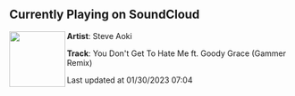 ## Currently Playing on SoundCloud

[<img align="left" width="100" src="https://i1.sndcdn.com/artworks-fBXof93KkLuD-0-t500x500.jpg">](https://soundcloud.com/steveaoki/you-dont-get-to-hate-me-ft)

**Artist**: Steve Aoki 

**Track**: You Don't Get To Hate Me ft. Goody Grace (Gammer Remix)

Last updated at 01/30/2023 07:04
